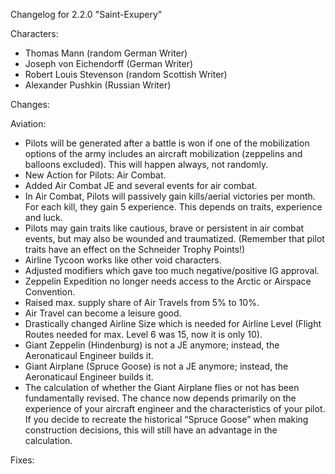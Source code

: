 Changelog for 2.2.0 "Saint-Exupery"

Characters:
- Thomas Mann (random German Writer)
- Joseph von Eichendorff (German Writer)
- Robert Louis Stevenson (random Scottish Writer)
- Alexander Pushkin (Russian Writer)

Changes:

Aviation:
- Pilots will be generated after a battle is won if one of the mobilization options of the army includes an aircraft mobilization (zeppelins and balloons excluded). This will happen always, not randomly.
- New Action for Pilots: Air Combat.
- Added Air Combat JE and several events for air combat.
- In Air Combat, Pilots will passively gain kills/aerial victories per month. For each kill, they gain 5 experience. This depends on traits, experience and luck.
- Pilots may gain traits like cautious, brave or persistent in air combat events, but may also be wounded and traumatized. (Remember that pilot traits have an effect on the Schneider Trophy Points!)
- Airline Tycoon works like other void characters.
- Adjusted modifiers which gave too much negative/positive IG approval.
- Zeppelin Expedition no longer needs access to the Arctic or Airspace Convention.
- Raised max. supply share of Air Travels from 5% to 10%.
- Air Travel can become a leisure good.
- Drastically changed Airline Size which is needed for Airline Level (Flight Routes needed for max. Level 6 was 15, now it is only 10).
- Giant Zeppelin (Hindenburg) is not a JE anymore; instead, the Aeronaticaul Engineer builds it.
- Giant Airplane (Spruce Goose) is not a JE anymore; instead, the Aeronaticaul Engineer builds it.
- The calculation of whether the Giant Airplane flies or not has been fundamentally revised. The chance now depends primarily on the experience of your aircraft engineer and the characteristics of your pilot. If you decide to recreate the historical “Spruce Goose” when making construction decisions, this will still have an advantage in the calculation.

Fixes:
